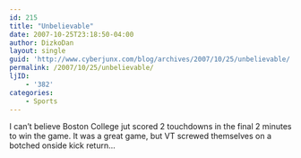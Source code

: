 ```yaml
---
id: 215
title: "Unbelievable"
date: 2007-10-25T23:18:50-04:00
author: DizkoDan
layout: single
guid: 'http://www.cyberjunx.com/blog/archives/2007/10/25/unbelievable/'
permalink: /2007/10/25/unbelievable/
ljID:
    - '382'
categories:
    - Sports
---
```


I can’t believe Boston College jut scored 2 touchdowns in the final 2 minutes to win the game. It was a great game, but VT screwed themselves on a botched onside kick return…